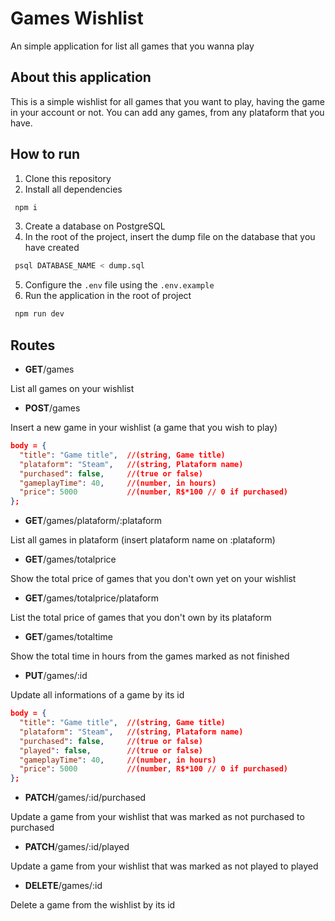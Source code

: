 # Games Wishlist

An simple application for list all games that you wanna play

## About this application

This is a simple wishlist for all games that you want to play, having the game in your account or not. You can add any games, from any plataform that you have.

## How to run

1. Clone this repository
2. Install all dependencies

```bash
 npm i
```

3. Create a database on PostgreSQL
4. In the root of the project, insert the dump file on the database that you have created

```bash
 psql DATABASE_NAME < dump.sql
```

5. Configure the `.env` file using the `.env.example`
6. Run the application in the root of project

```bash
 npm run dev
```

## Routes

- **GET**/games

List all games on your wishlist

- **POST**/games

Insert a new game in your wishlist (a game that you wish to play)

```json
body = {
  "title": "Game title",  //(string, Game title)
  "plataform": "Steam",   //(string, Plataform name)
  "purchased": false,     //(true or false)
  "gameplayTime": 40,     //(number, in hours)
  "price": 5000           //(number, R$*100 // 0 if purchased)
};
```

- **GET**/games/plataform/:plataform

List all games in plataform (insert plataform name on :plataform)

- **GET**/games/totalprice

Show the total price of games that you don't own yet on your wishlist

- **GET**/games/totalprice/plataform

List the total price of games that you don't own by its plataform

- **GET**/games/totaltime

Show the total time in hours from the games marked as not finished

- **PUT**/games/:id

Update all informations of a game by its id

```json
body = {
  "title": "Game title",  //(string, Game title)
  "plataform": "Steam",   //(string, Plataform name)
  "purchased": false,     //(true or false)
  "played": false,        //(true or false)
  "gameplayTime": 40,     //(number, in hours)
  "price": 5000           //(number, R$*100 // 0 if purchased)
};
```

- **PATCH**/games/:id/purchased

Update a game from your wishlist that was marked as not purchased to purchased

- **PATCH**/games/:id/played

Update a game from your wishlist that was marked as not played to played

- **DELETE**/games/:id

Delete a game from the wishlist by its id

